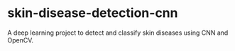 # skin-disease-detection-cnn
A deep learning project to detect and classify skin diseases using CNN and OpenCV.
